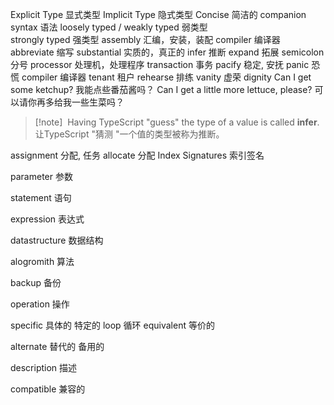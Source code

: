 Explicit Type  显式类型
Implicit Type  隐式类型
Concise 简洁的
companion 
syntax 语法
loosely typed / weakly typed    弱类型   
strongly typed   强类型
assembly 汇编，安装，装配
compiler 编译器
abbreviate 缩写
substantial 实质的，真正的 
infer  推断
expand 拓展
semicolon 分号
processor 处理机，处理程序 
transaction 事务
pacify 稳定, 安抚
panic 恐慌
compiler 编译器
tenant 租户
rehearse 排练
vanity 虚荣
dignity 
Can I get some ketchup?  我能点些番茄酱吗？
Can I get a little more lettuce, please?  可以请你再多给我一些生菜吗？

>[!note]  Having TypeScript "guess" the type of a value is called **infer**.
> 让TypeScript "猜测 "一个值的类型被称为推断。
 
assignment  分配, 任务
allocate 分配
Index Signatures 索引签名

parameter 参数

statement 语句

expression 表达式

datastructure 数据结构

alogromith 算法

backup 备份

operation 操作

specific 具体的 特定的
loop 循环
equivalent 等价的

alternate 替代的 备用的

description 描述

compatible 兼容的


